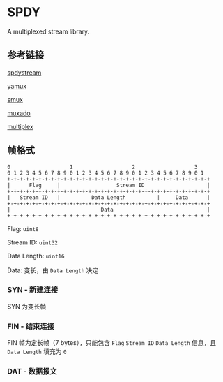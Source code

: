 # SPDY

A multiplexed stream library.

## 参考链接

[spdystream](https://github.com/moby/spdystream)

[yamux](https://github.com/hashicorp/yamux)

[smux](https://github.com/xtaci/smux)

[muxado](https://github.com/inconshreveable/muxado)

[multiplex](https://github.com/whyrusleeping/go-smux-multiplex)

## 帧格式

```text
0                   1                   2                   3
0 1 2 3 4 5 6 7 8 9 0 1 2 3 4 5 6 7 8 9 0 1 2 3 4 5 6 7 8 9 0 1
+-+-+-+-+-+-+-+-+-+-+-+-+-+-+-+-+-+-+-+-+-+-+-+-+-+-+-+-+-+-+-+-+
|      Flag     |                  Stream ID                    |
+-+-+-+-+-+-+-+-+-+-+-+-+-+-+-+-+-+-+-+-+-+-+-+-+-+-+-+-+-+-+-+-+
|   Stream ID   |          Data Length          |     Data      |
+-+-+-+-+-+-+-+-+-+-+-+-+-+-+-+-+-+-+-+-+-+-+-+-+-+-+-+-+-+-+-+-+
|                             Data                              |
+-+-+-+-+-+-+-+-+-+-+-+-+-+-+-+-+-+-+-+-+-+-+-+-+-+-+-+-+-+-+-+-+
```

Flag: `uint8`

Stream ID: `uint32`

Data Length: `uint16`

Data: 变长，由 `Data Length` 决定

### SYN - 新建连接

SYN 为变长帧

### FIN - 结束连接

FIN 帧为定长帧（7 bytes），只能包含 `Flag` `Stream ID` `Data Length` 信息，且 `Data Length` 填充为 `0`

### DAT - 数据报文
